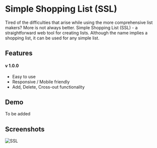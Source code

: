 
# Simple Shopping List (SSL)

Tired of the difficulties that arise while using the more comprehensive list makers? More is not always better. Simple Shopping List (SSL) - a straightforward web tool for creating lists. Although the name implies a shopping list, it can be used for any simple list.


## Features
#### v 1.0.0
- Easy to use
- Responsive / Mobile friendly
- Add, Delete, Cross-out functionality



## Demo

To be added


## Screenshots

![SSL](https://user-images.githubusercontent.com/25801484/195682615-ebacea79-22c2-4ba5-bd5f-2f1b0493810e.PNG)
